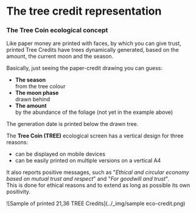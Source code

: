 # The tree credit representation


### The Tree Coin<sup></sup> ecological concept

Like paper money are printed with faces, by which you can give trust, printed Tree Credits have trees dynamically generated, based on the amount, the current moon and the season.

Basically, just seeing the paper-credit drawing you can guess:

-	**The season**<br>from the tree colour
-	**The moon phase**<br>drawn behind
-	**The amount**<br>by the abundance of the foliage (not yet in the example above)

The generation date is printed below the drawn tree.

The **Tree Coin<sup></sup> (TREE)** ecological screen has a vertical design for three reasons:

* can be displayed on mobile devices
*	can be easily printed on multiple versions on a vertical A4

It also reports positive messages, such as "*Ethical and circular economy based on mutual trust and respect*" and "*For goodwill and trust*".<br>
This is done for ethical reasons and to extend as long as possible its own positivity.

![​​Sample of printed 21,36 TREE Credits](../_img/sample eco-credit.png)
